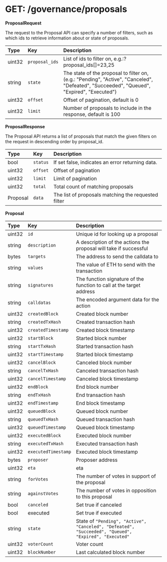 # GET: /governance/proposals

**ProposalRequest**

The request to the Proposal API can specify a number of filters, such as which ids to retrieve information about or state of proposals.

| Type | Key | Description |
| :--- | :--- | :--- |
| uint32 | `proposal_ids` | List of ids to filter on, e.g.:?proposal\_ids\[\]=23,25 |
| string | `state` | The state of the proposal to filter on, \(e.g.: "Pending", "Active", "Canceled", "Defeated", "Succeeded", "Queued", "Expired", "Executed"\) |
| uint32 | `offset` | Offset of pagination, default is 0 |
| uint32 | `limit` | Number of proposals to include in the response, default is 100 |

**ProposalResponse**

The Proposal API returns a list of proposals that match the given filters on the request in descending order by proposal\_id.

| Type | Key | Description |
| :--- | :--- | :--- |
| bool | `status` | If set false, indicates an error returning data. |
| uint32 | `offset` | Offset of pagination |
| uint32 | `limit` | Limit of pagination |
| uint32 | `total` | Total count of matching proposals |
| Proposal | `data` | The list of proposals matching the requested filter |

**Proposal**

| Type | Key | Description |
| :--- | :--- | :--- |
| uint32 | `id` | Unique id for looking up a proposal |
| string | `description` | A description of the actions the proposal will take if successful |
| bytes | `targets` | The address to send the calldata to |
| string | `values` | The value of ETH to send with the transaction |
| string | `signatures` | The function signature of the function to call at the target address |
| string | `calldatas` | The encoded argument data for the action |
| uint32 | `createdBlock` | Created block number |
| string | `createdTxHash` | Created transaction hash |
| uint32 | `createdTimestamp` | Created block timestamp |
| uint32 | `startBlock` | Started block number |
| string | `startTxHash` | Started transaction hash |
| uint32 | `startTimestamp` | Started block timestamp |
| uint32 | `cancelBlock` | Canceled block number |
| string | `cancelTxHash` | Canceled transaction hash |
| uint32 | `cancelTimestamp` | Canceled block timestamp |
| uint32 | `endBlock` | End block number |
| string | `endTxHash` | End transaction hash |
| uint32 | `endTimestamp` | End block timestamp |
| uint32 | `queuedBlock` | Queued block number |
| string | `queuedTxHash` | Queued transaction hash |
| uint32 | `queuedTimestamp` | Queued block timestamp |
| uint32 | `executedBlock` | Executed block number |
| string | `executedTxHash` | Executed transaction hash |
| uint32 | `executedTimestamp` | Executed block timestamp |
| bytes | `proposer` | Proposer address |
| uint32 | `eta` | eta |
| string | `forVotes` | The number of votes in support of the proposal |
| string | `againstVotes` | The number of votes in opposition to this proposal |
| bool | `canceled` | Set true if canceled |
| bool | executed | Set true if executed |
| string | `state` | State of `"Pending", "Active", "Canceled", "Defeated", "Succeeded", "Queued", "Expired", "Executed"` |
| uint32 | `voterCount` | Voter count |
| uint32 | `blockNumber` | Last calculated block number |



